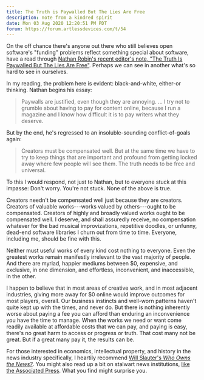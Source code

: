 ```yaml
---
title: The Truth is Paywalled But The Lies Are Free
description: note from a kindred spirit
date: Mon 03 Aug 2020 12:20:51 PM PDT
forum: https://forum.artlessdevices.com/t/54
---
```


On the off chance there's anyone out there who still believes open software's "funding" problems reflect something special about software, have a read through [Nathan Robin's recent editor's note, "The Truth Is Paywalled But The Lies Are Free"](https://www.currentaffairs.org/2020/08/the-truth-is-paywalled-but-the-lies-are-free/).  Perhaps we can see in another what's so hard to see in ourselves.

In my reading, the problem here is evident: black-and-white, either-or thinking.  Nathan begins his essay:

> Paywalls are justified, even though they are annoying. ... I try not to grumble about having to pay for content online, because I run a magazine and I know how difficult it is to pay writers what they deserve.

But by the end, he's regressed to an insoluble-sounding conflict-of-goals again:

> Creators must be compensated well.  But at the same time we have to try to keep things that are important and profound from getting locked away where few people will see them.  The truth needs to be free and universal.

To this I would respond, not just to Nathan, but to everyone stuck at this impasse:  Don't worry.  You're not stuck.  None of the above is true.

Creators needn't be compensated well just because they are creators.  Creators of valuable works---works valued by others---ought to be compensated.  Creators of highly and broadly valued works ought to be compensated well.  I deserve, and shall assuredly receive, no compensation whatever for the bad musical improvizations, repetitive doodles, or unfunny, dead-end software libraries I churn out from time to time.  Everyone, including me, should be fine with this.

Neither must useful works of every kind cost nothing to everyone.  Even the greatest works remain manifestly irrelevant to the vast majority of people.  And there are myriad, happier mediums between $0, expensive, and exclusive, in one dimension, and effortless, inconvenient, and inaccessible, in the other.

I happen to believe that in most areas of creative work, and in most adjacent industries, giving more away for $0 online would improve outcomes for most players, overall.  Our business instincts and well-worn patterns haven't quite kept up with the times, and never do.  But there is nothing inherently worse about paying a fee you can afford than enduring an inconvenience you have the time to manage.  When the works we need or want come readily available at affordable costs that we can pay, and paying is easy, there's no great harm to access or progress or truth.  That cost many not be great.  But if a great many pay it, the results can be.

For those interested in economics, intellectual property, and history in the news industry specifically, I heartily recommend [Will Slauter's _Who Owns the News?_](https://www.sup.org/books/title/?id=29452).  You might also read up a bit on stalwart news institutions, [like the Associated Press](https://en.wikipedia.org/wiki/Associated_Press).  What you find might surprise you.
